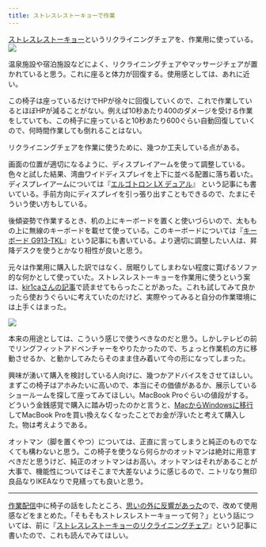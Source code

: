 ```yaml
---
title: ストレスレストーキョーで作業
---
```

[ストレスレストーキョー](https://www.amazon.co.jp/dp/B08B3NM7RW)というリクライニングチェアを、作業用に使っている。![](https://lh3.googleusercontent.com/docs/AG8NV2al_vdIJnhbk_PMnhCz3yR7y3hqID9cUUPD5vXaXfXdoYPjB_p9cu0hvQ5MACyIGYl--pcYMcDeRxahayRlcRDDQGI6r_HkhDXzO6XhgQ7XSAk6QCwMpDHypmCFqECs_RBhtUESn4r2yz9lKjGsnLKKu8uid2j9unLiOgyv7CkBSXA3ldxkMpNmna8h_nPWP-d3ow2drGbicnhkwbYSeKby63xCTxbgnQNS7RuAJnWFspasky8d5kaYUEp7qyKdo7N6RQZe8rf4O2NDpVPb4zOZTVguFlCuzgya1rXGFWHLwDGuRy3vXODsDcw0-tA2Ii_pEqtnqY24HGtdjlZIbVebcx3vwprxuTNklCwjOT73Nquzi986Go7TSmQSaSeo-48RKZH8sjHdPEtUuz3odYs7PwEWznMJiqLGLT2zhAFgWTNpWQceipWLwoz_gkNOLqn73AKZ9GupfBMbJYfD733XKeTCPSroZueJkWDLTeujChVUgGFWE3ecx59rINZYt77-a1QnsDEPtnQGCRa28xkfCv1xeXXKdK5THoZ8MF6_I3v1frEinCLQpqqcoTCrVORzbdwHxcDsbFDx83zaOWjBMmpf3Ye2i2_dUxieY8wn_eJB5bd8AgHXYSNkf4tVxyKbBMFOHMcCQWVPTKb8Ch-qXN4qx3PAZoYw2KDbXCnGlJFuVPn_S6vFu_VaVDn7aJV2zy1OlO9JurvuSOg77P6dSlAfceyCi6gaBPo24U_NTy9JWtwX91VaRgEbv_rMbNRdSygU03LTRtgNhgjYBUKOWSy7iOTODtdwI8SX7qAEC8ycetmJQpjYM-stWvoGEogB1GgiwulT9OvDVaCHRMp_puyzF4M79jxgtXWE9wE7voQDXJ2nOb8bjL3XOKVjJ_trZzf3m26J37lBqA1Rip71NgX627HGbUZRhPn0nwgYgCurJrQ9_vx4ThS38tMqMuDALZuOZ6oQ1ekrYBSF5wex7YNqgRaZMYBRhjZVBuNJktL5R-Ur_NvegxDPOaPnXk7scXNS7E2xu9nD3BT-8Xch0zzXVsYzjV_j8-LLfROgli__fE980rGqZUN7cco_Cq8LPshqTfjB32RIAibS6sfujH6QAGGEJvTzhSVnIaPpuPr_gLCcR8e83JYWasM2CqHrSJKFAJH8RvRbr0anDnp06c1vegriECc-3VwoCy1nzQyjnuVqIjvTwkSAvZZ1xxC6sjm4W5mfOYpCkJJouilcPJ5JdWkFvA9H7mHu_TSGfj_I)

温泉施設や宿泊施設などによく、リクライニングチェアやマッサージチェアが置かれていると思う。これに座ると体力が回復する。使用感としては、あれに近い。

この椅子は座っているだけでHPが徐々に回復していくので、これで作業しているとほぼHPが減ることがない。例えば10秒あたり400のダメージを受ける作業をしていても、この椅子に座っていると10秒あたり600ぐらい自動回復していくので、何時間作業しても倒れることはない。

リクライニングチェアを作業に使うために、幾つか工夫している点がある。

画面の位置が適切になるように、ディスプレイアームを使って調整している。色々と試した結果、湾曲ワイドディスプレイを上下に並べる配置に落ち着いた。ディスプレイアームについては『[エルゴトロン LX デュアル](https://r7kamura.com/articles/2021-02-27-ergotron-lx-dual)』 という記事にも書いている。手前方向にディスプレイを引っ張り出すこともできるので、たまにそういう使い方もしている。

後傾姿勢で作業するとき、机の上にキーボードを置くと使いづらいので、太ももの上に無線のキーボードを載せて使っている。このキーボードについては『[キーボード G913-TKL](https://r7kamura.com/articles/2020-10-21-keyboard-g913-tkl)』という記事にも書いている。より適切に調整したい人は、昇降デスクを使うとかなり相性が良いと思う。

元々は作業用に購入した訳ではなく、居眠りしてしまわない程度に寛げるソファ的な何かとして使っていた。ストレスレストーキョーを作業用に使うという案は、[kir1caさんの記事](https://gadget-shot.com/53119)で読ませてもらったことがあった。これも試してみて良かったら使おうぐらいに考えていたのだけど、実際やってみると自分の作業環境には上手くはまった。

![](https://lh3.googleusercontent.com/docs/AG8NV2amDLbK-EbDmCNmTygPfwTucubIxvu_4BT4lIbWYWOsCCNZmp7Fv0287iRQA-euVpmAhudfZnS9nkFi5GCImr5oH_FhUGcv-QlSDAKor1cljTK0QmizUQ-2vcxKbEqZ95VV9UbBoO9NTufHifD4V97ofI7l18Dc2DRd_-eMeit4ZLmPsW0GmK4WDsh3pBpTHMMctd7oih_7-bwk7AiND1LRTe6tXXkwI08wS8u2XIyn9rWJHmkA99_dixE9RDWH4NEiUruD5xTcCYHZibKsfpu9GGjHSfspcrL4kJ3uTQnUbmXiYXiahoUghmXkX9BsB_KkkZ-Mr84uT2dWGVzmQOgrqMsDyyG5Qr6UhcuOtY3ohTl-QUKI_FfZ-EJ-63Q1hBzWRCnHPLpA4kU0kWoGgU8E1DgYtPG18MCA1qU8OSfizj3EtjkOHLAuQuk8MZYWQYojfzquxhaKkb7QTOAWrM8J76AuqmYIWgl7pWH9LT3nwqS0ns7Mu9leXM308zwblflgGz1NOt2HZhXxKfF_ODHUHCBIOX7KRE-vIKmvK4xs-F3IWMLIZspz5tYHKCI_qANYhoGsGfPs4RxZmRiV6KtsXWJ1hzZ8rzo_Pj7J1BbmxCM_dRVpurYTN8hoSA20Y1ZbFePIrd4MKM2FrXScMdMa1lCpr57-gmei7FPibhYzJMpnD10LNQTS3UY-RUn6BxX3h7A_LpG2Ss8g3tQbHi2UPhxZUE3uCXhJPLwyWUlgXncJsBgnD2ksA87UStDS99_BX0p9NR26hzYfpa1SCPyWSwVRLixP-gI9cd3N8L-eGTW-jSNMSOVXXSpMQtD-K7NTFrUhXLxjpKjWz4h7RoEDs8WMXMtnqaOKLv9Vft84SBl1ukkYsZeaWMgOpf9zE2hA6fUSnXk9IsX0dwdhmKSmgWHGUojL-b71m6_NyMcdt1u5CxLryixXlNZWy_mp8V6RCRVFup-Ju3QrjPSTTjLUIneehIK1YfyebmlG5JwC6_Ys-dxGFBDVMEetwQPbirJbCD3mI5P_r2qhv7VZLXQjG4NiQWIDewbSzkONGYmo-j-IicZas9-QROS8MunpeitXqAD0R4viLt0hstPrQ801pD2Y-s5P9zLjPxztbbqVkLFFpOP4UKoNgAZZ05472XM_1l-W8Kee3hyV2bk5JDD1R-fgd1Vy_Gmj6n1XttKNZjzXqZ-4su77Caqq3KNquRvYcFvOrdw-fxqgNIEvO_rVJybJGzAJgX6bie0nKXhJm-A3)

本来の用途としては、こういう感じで使うべきなのだと思う。しかしテレビの前でリングフィットアドベンチャーをやりたかったので、ちょっと作業机の方に移動させるか、と動かしてみたらそのまま住み着いて今の形になってしまった。

興味が湧いて購入を検討している人向けに、幾つかアドバイスをさせてほしい。まずこの椅子はアホみたいに高いので、本当にその価値があるか、展示しているショールームを探して座ってみてほしい。MacBook Proぐらいの値段がする。どういう金銭感覚で購入に踏み切ったのかと言うと、[MacからWindowsに移行](https://r7kamura.com/articles/2020-10-04-windows-revolution)してMacBook Proを買い換えなくなったことでお金が浮いたと考えて購入した。物は考えようである。

オットマン（脚を置くやつ）については、正直に言ってしまうと純正のものでなくても構わないと思う。この椅子を使うなら何らかのオットマンは絶対に用意すべきだと思うけど、純正のオットマンはお高い。オットマンはそれがあることが大事で、機能性についてはそこまで大差ないように感じるので、ニトリなり無印良品なりIKEAなりで見繕っても良いと思う。

* * *

[作業配信](https://www.youtube.com/channel/UC5s-KpSDGzxWPWNv94PnJHw)中に椅子の話をしたところ、[思いの外に反響があった](https://scrapbox.io/miyaoka/%E6%97%A5%E5%A0%B12022-05-03)ので、改めて使用感などをまとめた。「そもそもストレスレストーキョーって何？」という話については、前に『[ストレスレストーキョーのリクライニングチェア](https://r7kamura.com/articles/2021-10-22-stressless-tokyo)』という記事に書いたので、これも読んでみてほしい。

